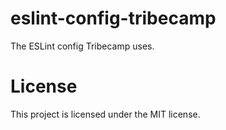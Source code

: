 # eslint-config-tribecamp
The ESLint config Tribecamp uses.

# License
This project is licensed under the MIT license.
